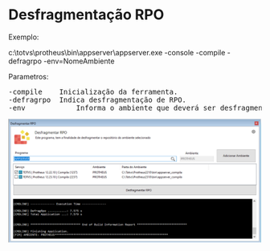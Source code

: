 # Desfragmentação RPO

Exemplo:

c:\totvs\protheus\bin\appserver\appserver.exe -console -compile -defragrpo -env=NomeAmbiente

Parametros:

<pre>
-compile	Inicialização da ferramenta.
-defragrpo	Indica desfragmentação de RPO.
-env	        Informa o ambiente que deverá ser desfragmentado.
</pre>

<img src="desfragmentarrpo.png">
